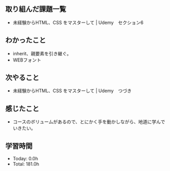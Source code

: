 ## 取り組んだ課題一覧
- 未経験からHTML、CSS をマスターして | Udemy　セクション6
## わかったこと
- inherit、親要素を引き継ぐ。
- WEBフォント
## 次やること
- 未経験からHTML、CSS をマスターして | Udemy　つづき
## 感じたこと
- コースのボリュームがあるので、とにかく手を動かしながら、地道に学んでいきたい。
## 学習時間
- Today: 0.0h
- Total: 181.0h
